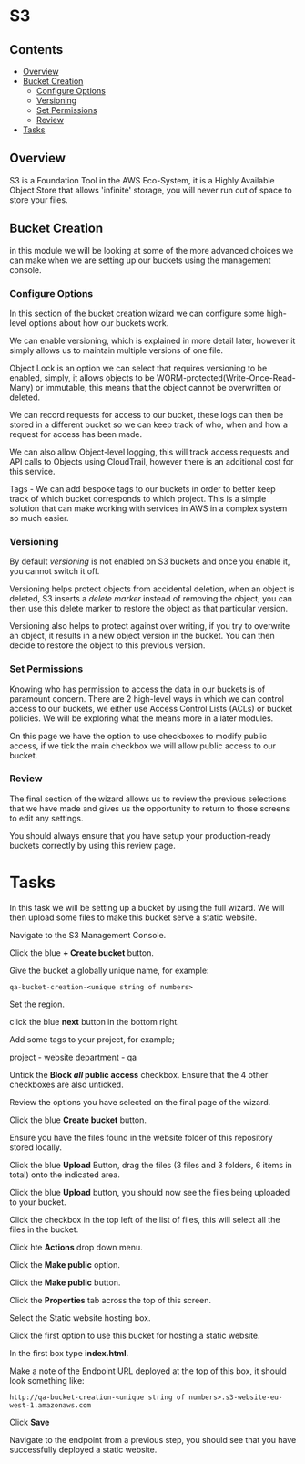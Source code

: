 # S3

<!--TOC_START-->
## Contents
- [Overview](#overview)
- [Bucket Creation](#bucket-creation)
	- [Configure Options](#configure-options)
	- [Versioning](#versioning)
	- [Set Permissions](#set-permissions)
	- [Review](#review)
- [Tasks](#tasks)

<!--TOC_END-->
## Overview

S3 is a Foundation Tool in the AWS Eco-System, it is a Highly Available Object Store that allows 'infinite' storage, you will never run out of space to store your files.

## Bucket Creation

in this module we will be looking at some of the more advanced choices we can make when we are setting up our buckets using the management console.

### Configure Options

In this section of the bucket creation wizard we can configure some high-level options about how our buckets work.

We can enable versioning, which is explained in more detail later, however it simply allows us to maintain multiple versions of one file.

Object Lock is an option we can select that requires versioning to be enabled, simply, it allows objects to be WORM-protected(Write-Once-Read-Many) or immutable, this means that the object cannot be overwritten or deleted. 

We can record requests for access to our bucket, these logs can then be stored in a different bucket so we can keep track of who, when and how a request for access has been made.

We can also allow Object-level logging, this will track access requests and API calls to Objects using CloudTrail, however there is an additional cost for this service.

Tags - We can add bespoke tags to our buckets in order to better keep track of which bucket corresponds to which project.  This is a simple solution that can make working with services in AWS in a complex system so much easier.

### Versioning

By default *versioning* is not enabled on S3 buckets and once you enable it, you cannot switch it off.

Versioning helps protect objects from accidental deletion, when an object is deleted, S3 inserts a *delete marker* instead of removing the object, you can then use this delete marker to restore the object as that particular version.

Versioning also helps to protect against over writing, if you try to overwrite an object, it results in a new object version in the bucket.  You can then decide to restore the object to this previous version.

### Set Permissions

Knowing who has permission to access the data in our buckets is of paramount concern.  There are 2 high-level ways in which we can control access to our buckets, we either use Access Control Lists (ACLs) or bucket policies.  We will be exploring what the means more in a later modules.

On this page we have the option to use checkboxes to modify public access, if we tick the main checkbox we will allow public access to our bucket.

### Review

The final section of the wizard allows us to review the previous selections that we have made and gives us the opportunity to return to those screens to edit any settings.

You should always ensure that you have setup your production-ready buckets correctly by using this review page.

# Tasks

In this task we will be setting up a bucket by using the full wizard.  We will then upload some files to make this bucket serve a static website.

Navigate to the S3 Management Console.

Click the blue **+ Create bucket** button.

Give the bucket a globally unique name, for example:

```
qa-bucket-creation-<unique string of numbers>
```

Set the region.

click the blue **next** button in the bottom right.

Add some tags to your project, for example;

project - website
department - qa

Untick the **Block *all* public access** checkbox.  Ensure that the 4 other checkboxes are also unticked.

Review the options you have selected on the final page of the wizard.

Click the blue **Create bucket** button.

Ensure you have the files found in the website folder of this repository stored locally.

Click the blue **Upload** Button, drag the files (3 files and 3 folders, 6 items in total) onto the indicated area.

Click the blue **Upload** button, you should now see the files being uploaded to your bucket.

Click the checkbox in the top left of the list of files, this will select all the files in the bucket.

Click hte **Actions** drop down menu.

Click the **Make public** option.

Click the **Make public** button.

Click the **Properties** tab across the top of this screen.

Select the Static website hosting box.

Click the first option to use this bucket for hosting a static website.

In the first box type **index.html**.

Make a note of the Endpoint URL deployed at the top of this box, it should look something like:

```
http://qa-bucket-creation-<unique string of numbers>.s3-website-eu-west-1.amazonaws.com
```

Click **Save**

Navigate to the endpoint from a previous step, you should see that you have successfully deployed a static website.
